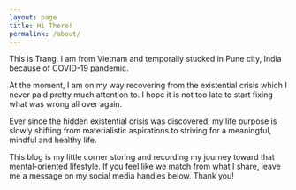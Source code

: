 ```yaml
---
layout: page
title: Hi There!
permalink: /about/
---
```


This is Trang. I am from Vietnam and temporally stucked in Pune city, India because of COVID-19 pandemic.

At the moment, I am on my way recovering from the existential crisis which I never paid pretty much attention to. I hope it is not too late to start fixing what was wrong all over again.

Ever since the hidden existential crisis was discovered, my life purpose is slowly shifting from materialistic aspirations to striving for a meaningful, mindful and healthy life.

This blog is my little corner storing and recording my journey toward that mental-oriented lifestyle. If you feel like we match from what I share, leave me a message on my social media handles below. Thank you!
